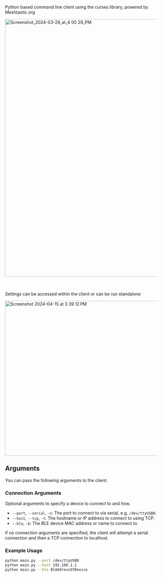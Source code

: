 Python based command line client using the curses library, powered by Meshtastic.org

<img width="846" alt="Screenshot_2024-03-29_at_4 00 29_PM" src="https://github.com/pdxlocations/meshtastic-curses-client/assets/117498748/e99533b7-5c0c-463d-8d5f-6e3cccaeced7">


<br><br>
Settings can be accessed within the client or can be run standalone

<img width="509" alt="Screenshot 2024-04-15 at 3 39 12 PM" src="https://github.com/pdxlocations/meshtastic-curses-client/assets/117498748/37bc57db-fe2d-4ba4-adc8-679b4cb642f9">

## Arguments

You can pass the following arguments to the client:

### Connection Arguments

Optional arguments to specify a device to connect to and how.

- `--port`, `--serial`, `-s`: The port to connect to via serial, e.g. `/dev/ttyUSB0`.
- `--host`, `--tcp`, `-t`: The hostname or IP address to connect to using TCP.
- `--ble`, `-b`: The BLE device MAC address or name to connect to.

If no connection arguments are specified, the client will attempt a serial connection and then a TCP connection to localhost.

### Example Usage

```sh
python main.py --port /dev/ttyUSB0
python main.py --host 192.168.1.1
python main.py --ble BlAddressOfDevice